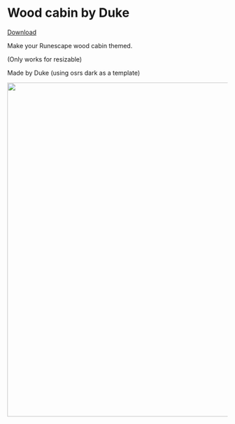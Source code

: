 # Wood cabin by Duke
[Download](https://github.com/melkypie/resource-packs/archive/pack-wood-cabin.zip)

Make your Runescape wood cabin themed.

(Only works for resizable)

Made by Duke (using osrs dark as a template)

<img src="https://user-images.githubusercontent.com/5113962/84534943-82d13300-acf3-11ea-8480-cddd8b02800b.png" width="765"><br/>
